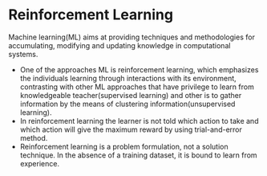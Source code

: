 # Reinforcement Learning

Machine learning(ML) aims at providing techniques and methodologies for accumulating, modifying and updating knowledge in computational systems.
* One of the approaches ML is reinforcement learning, which emphasizes the individuals learning through interactions with its environment, contrasting with other ML approaches that have privilege to learn from knowledgeable teacher(supervised learning) and other is to gather information by the means of clustering information(unsupervised learning). 
* In reinforcement learning the learner is not told which action to take and which action will give the maximum reward by using trial-and-error method.
* Reinforcement learning is a problem formulation, not a solution technique. In the absence of a training dataset, it is bound to learn from experience.
